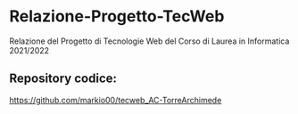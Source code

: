 # Relazione-Progetto-TecWeb
Relazione del Progetto di Tecnologie Web del Corso di Laurea in Informatica 2021/2022

## Repository codice:
https://github.com/markio00/tecweb_AC-TorreArchimede
